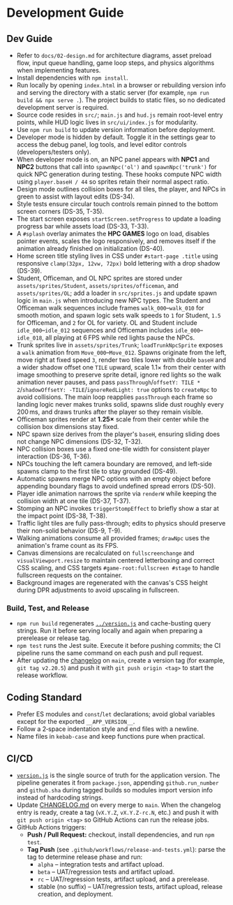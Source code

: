 # Development Guide

## Dev Guide
 - Refer to `docs/02-design.md` for architecture diagrams, asset preload flow, input queue handling, game loop steps, and physics algorithms when implementing features.
 - Install dependencies with `npm install`.
 - Run locally by opening `index.html` in a browser or rebuilding version info and serving the directory with a static server (for example, `npm run build && npx serve .`). The project builds to static files, so no dedicated development server is required.
- Source code resides in `src/`; `main.js` and `hud.js` remain root-level entry points, while HUD logic lives in `src/ui/index.js` for modularity.
- Use `npm run build` to update version information before deployment.
- Developer mode is hidden by default. Toggle it in the settings gear to access the debug panel, log tools, and level editor controls (developers/testers only).
- When developer mode is on, an NPC panel appears with **NPC1** and **NPC2** buttons that call into `spawnNpc('ol')` and `spawnNpc('trunk')` for quick NPC generation during testing. These hooks compute NPC width using `player.baseH / 44` so sprites retain their normal aspect ratio.
- Design mode outlines collision boxes for all tiles, the player, and NPCs in green to assist with layout edits (DS-34).
- Style tests ensure circular touch controls remain pinned to the bottom screen corners (DS-35, T-35).
- The start screen exposes `startScreen.setProgress` to update a loading progress bar while assets load (DS-33, T-33).
- A `#splash` overlay animates the **HPC GAMES** logo on load, disables pointer events, scales the logo responsively, and removes itself if the animation already finished on initialization (DS-40).
- Home screen title styling lives in CSS under `#start-page .title` using responsive `clamp(32px, 12vw, 72px)` bold lettering with a drop shadow (DS-39).
- Student, Officeman, and OL NPC sprites are stored under `assets/sprites/Student`, `assets/sprites/officeman`, and `assets/sprites/OL`; add a loader in `src/sprites.js` and update spawn logic in `main.js` when introducing new NPC types. The Student and Officeman walk sequences include frames `walk_000`–`walk_010` for smooth motion, and spawn logic sets walk speeds to `1` for Student, `1.5` for Officeman, and `2` for OL for variety. OL and Student include `idle_000`–`idle_012` sequences and Officeman includes `idle_000`–`idle_018`, all playing at 6 FPS while red lights pause the NPCs.
 - Trunk sprites live in `assets/sprites/Trunk`; `loadTrunkNpcSprite` exposes a `walk` animation from `Move_000`–`Move_012`. Spawns originate from the left, move right at fixed speed `3`, render two tiles lower with double `baseH` and a wider shadow offset one `TILE` upward, scale 1.1× from their center with image smoothing to preserve sprite detail, ignore red lights so the walk animation never pauses, and pass `passThrough`/`offsetY: TILE * 2`/`shadowOffsetY: -TILE`/`ignoreRedLight: true` options to `createNpc` to avoid collisions. The main loop reapplies `passThrough` each frame so landing logic never makes trunks solid, spawns slide dust roughly every 200 ms, and draws trunks after the player so they remain visible.
- Officeman sprites render at **1.25×** scale from their center while the collision box dimensions stay fixed.
- NPC spawn size derives from the player's `baseH`, ensuring sliding does not change NPC dimensions (DS-32, T-32).
- NPC collision boxes use a fixed one-tile width for consistent player interaction (DS-36, T-36).
- NPCs touching the left camera boundary are removed, and left-side spawns clamp to the first tile to stay grounded (DS-49).
- Automatic spawns merge NPC options with an empty object before appending boundary flags to avoid undefined spread errors (DS-50).
- Player idle animation narrows the sprite via `renderW` while keeping the collision width at one tile (DS-37, T-37).
- Stomping an NPC invokes `triggerStompEffect` to briefly show a star at the impact point (DS-38, T-38).
- Traffic light tiles are fully pass-through; edits to physics should preserve their non-solid behavior (DS-9, T-9).
- Walking animations consume all provided frames; `drawNpc` uses the animation's frame count as its FPS.
- Canvas dimensions are recalculated on `fullscreenchange` and `visualViewport.resize` to maintain centered letterboxing and correct CSS scaling, and CSS targets `#game-root:fullscreen #stage` to handle fullscreen requests on the container.
- Background images are regenerated with the canvas's CSS height during DPR adjustments to avoid upscaling in fullscreen.

### Build, Test, and Release

- `npm run build` regenerates [`../version.js`](../version.js) and cache-busting query strings. Run it before serving locally and again when preparing a prerelease or release tag.
- `npm test` runs the Jest suite. Execute it before pushing commits; the CI pipeline runs the same command on each push and pull request.
- After updating the [changelog](CHANGELOG.md) on `main`, create a version tag (for example, `git tag v2.20.5`) and push it with `git push origin <tag>` to start the release workflow.

## Coding Standard
- Prefer ES modules and `const`/`let` declarations; avoid global variables except for the exported `__APP_VERSION__`.
- Follow a 2‑space indentation style and end files with a newline.
- Name files in `kebab-case` and keep functions pure when practical.

## CI/CD
- [`version.js`](../version.js) is the single source of truth for the application version. The pipeline generates it from `package.json`, appending `github.run_number` and `github.sha` during tagged builds so modules import version info instead of hardcoding strings.
- Update [CHANGELOG.md](CHANGELOG.md) on every merge to `main`. When the changelog entry is ready, create a tag (`vX.Y.Z`, `vX.Y.Z-rc.N`, etc.) and push it with `git push origin <tag>` so GitHub Actions can run the release jobs.
- GitHub Actions triggers:
  - **Push / Pull Request:** checkout, install dependencies, and run `npm test`.
  - **Tag Push** (see `.github/workflows/release-and-tests.yml`): parse the tag to determine release phase and run:
    - `alpha` – integration tests and artifact upload.
    - `beta` – UAT/regression tests and artifact upload.
    - `rc` – UAT/regression tests, artifact upload, and a prerelease.
    - stable (no suffix) – UAT/regression tests, artifact upload, release creation, and deployment.
